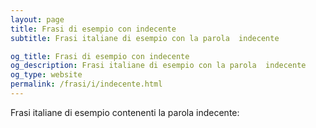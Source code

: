 ```yaml
---
layout: page
title: Frasi di esempio con indecente 
subtitle: Frasi italiane di esempio con la parola  indecente

og_title: Frasi di esempio con indecente 
og_description: Frasi italiane di esempio con la parola  indecente
og_type: website
permalink: /frasi/i/indecente.html
---
```


Frasi italiane di esempio contenenti la parola indecente:


